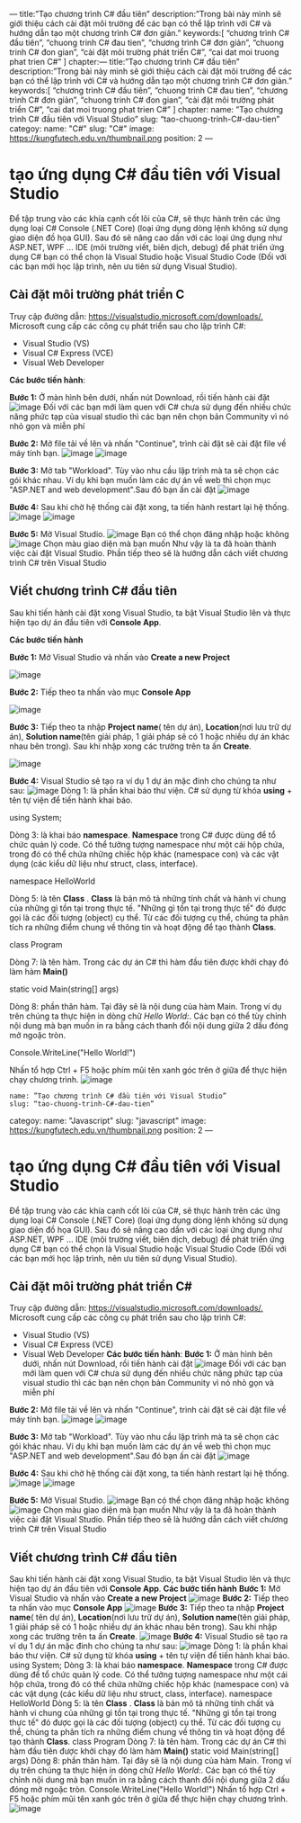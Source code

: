 
—
title:”Tạo chương trình C# đầu tiên”
description:”Trong bài này mình sẽ giới thiệu cách cài đặt môi trường để các bạn có thể lập trình với C# và hướng dẫn tạo một chương trình C# đơn giản.”
keywords:[
“chương trình C# đầu tiên”,
“chuong trinh C# đau tien”,
“chương trình C# đơn giản”,
“chuong trinh C# đon gian”,
“cài đặt môi trường phát triển C#”,
“cai dat moi truong phat trien C#”
]
chapter:—
title:”Tạo chương trình C# đầu tiên”
description:”Trong bài này mình sẽ giới thiệu cách cài đặt môi trường để các bạn có thể lập trình với C# và hướng dẫn tạo một chương trình C# đơn giản.”
keywords:[
“chương trình C# đầu tiên”,
“chuong trinh C# đau tien”,
“chương trình C# đơn giản”,
“chuong trinh C# đon gian”,
“cài đặt môi trường phát triển C#”,
“cai dat moi truong phat trien C#”
]
chapter:
name: ”Tạo chương trình C# đầu tiên với Visual Studio”
slug: “tao-chuong-trinh-C#-dau-tien”
categoy:
name: "C#"
slug: "C#"
image: <https://kungfutech.edu.vn/thumbnail.png>
position: 2
—

# tạo ứng dụng C# đầu tiên với Visual Studio

 <content-info>
 Để tập trung vào các khía cạnh cốt lõi của C#, sẽ thực hành trên các ứng dụng loại C# Console (.NET Core) (loại ứng dụng dòng lệnh không sử dụng giao diện đồ họa GUI). Sau đó sẽ nâng cao dần với các loại ứng dụng như ASP.NET, WPF ...
 </content-info>

 <content-info>
 IDE (môi trường viết, biên dịch, debug) để phát triển ứng dụng C# bạn có thể chọn là Visual Studio hoặc Visual Studio Code (Đối với các bạn mới học lập trình, nên ưu tiên sử dụng Visual Studio).
 </content-info>

## Cài đặt môi trường phát triển C

Truy cập đường dẫn: <https://visualstudio.microsoft.com/downloads/.>
Microsoft cung cấp các công cụ phát triển sau cho lập trình C#:

- Visual Studio (VS)
- Visual C# Express (VCE)
- Visual Web Developer

**Các bước tiến hành**:

**Bước 1:** Ở màn hình bên dưới, nhấn nút Download, rồi tiến hành cài đặt
![image](https://user-images.githubusercontent.com/50008521/182108009-cf7f27e1-4fa2-4943-b7f6-20746089bcca.png)
<content-info>Đối với các bạn mới làm quen với C# chưa sử dụng đến nhiều chức năng phức tạp của visual studio thì các bạn nên chọn bản Community vì nó nhỏ gọn và miễn phí</content-info>

**Bước 2:** Mở file tải về lên và nhấn "Continue", trình cài đặt sẽ cài đặt file về máy tính bạn.
![image](https://user-images.githubusercontent.com/50008521/182108048-3410c353-a6bb-4ec8-b3d9-ac90dc6ce301.png)
![image](https://user-images.githubusercontent.com/50008521/182108095-a0d564f2-0001-4f94-93fd-2d32f8cc8b9e.png)

**Bước 3:** Mở tab "Workload". Tùy vào nhu cầu lập trình mà ta sẽ chọn các gói khác nhau. Ví dụ khi bạn muốn làm các dự án về web thì chọn mục "ASP.NET and web development".Sau đó bạn ấn cài đặt
![image](https://user-images.githubusercontent.com/50008521/182108144-68aa5294-ce2e-468c-af8c-72ebedf5e279.png)

**Bước 4:** Sau khi chờ hệ thống cài đặt xong, ta tiến hành restart lại hệ thống.
![image](https://user-images.githubusercontent.com/50008521/182108181-8771e2d1-7b55-4eb9-9993-754242f56f4e.png)
![image](https://user-images.githubusercontent.com/50008521/182108225-10daff0e-9ad1-47b8-b1a4-59f8054c863a.png)

**Bước 5:** Mở Visual Studio.
![image](https://user-images.githubusercontent.com/50008521/182108262-a152de22-b6a3-4600-9bf5-2c550494ede2.png)
Bạn có thể chọn đăng nhập hoặc không
![image](https://user-images.githubusercontent.com/50008521/182108299-68dd8f2e-1912-4ea7-8134-ec62c70816fe.png)
Chọn màu giao diện mà bạn muốn
Như vậy là ta đã hoàn thành việc cài đặt Visual Studio. Phần tiếp theo sẽ là hướng dẫn cách viết chương trình C# trên Visual Studio

## Viết chương trình C# đầu tiên

Sau khi tiến hành cài đặt xong Visual Studio, ta bật Visual Studio lên và thực hiện tạo dự án đầu tiên với **Console App**.

**Các bước tiến hành**

**Bước 1:** Mở Visual Studio và nhấn vào **Create a new Project**

![image](https://user-images.githubusercontent.com/50008521/182108333-fee69ecc-f527-41d4-9e42-96985fa2faab.png)

**Bước 2:** Tiếp theo ta nhấn vào mục **Console App**

![image](https://user-images.githubusercontent.com/50008521/182108373-2a0bec81-588c-450d-99ae-7fa49646d2fd.png)

**Bước 3:** Tiếp theo ta nhập **Project name**( tên dự án), **Location**(nơi lưu trữ dự án), **Solution name**(tên giải pháp, 1 giải pháp sẽ có 1 hoặc nhiều dự án khác nhau bên trong). Sau khi nhập xong các trường trên ta ấn **Create**.

![image](https://user-images.githubusercontent.com/50008521/182108397-0243f8fc-7a22-41c6-b60f-ae881df674cc.png)

**Bước 4:** Visual Studio sẽ tạo ra ví dụ 1 dự án mặc đinh cho chúng ta như sau:
![image](https://user-images.githubusercontent.com/50008521/182108437-ec76bbfd-f99c-48ac-89ba-a6dcc8fb2ba3.png)
Dòng 1: là phần khai báo thư viện. C# sử dụng từ khóa **using** + tên tự viện để tiến hành khai báo.

<content-result>using System;</content-result>

Dòng 3: là khai báo **namespace**. **Namespace** trong C# được dùng để tổ chức quản lý code. Có thể tưởng tượng namespace như một cái hộp chứa, trong đó có thể chứa những chiếc hộp khác (namespace con) và các vật dụng (các kiểu dữ liệu như struct, class, interface).

<content-result>namespace HelloWorld</content-result>

Dòng 5: là tên **Class** . **Class** là bản mô tả những tính chất và hành vi chung của những gì tồn tại trong thực tế. "Những gì tồn tại trong thực tế" đó được gọi là các đối tượng (object) cụ thể. Từ các đối tượng cụ thể, chúng ta phân tích ra những điểm chung về thông tin và hoạt động để tạo thành **Class**.

<content-result>class Program</content-result>

Dòng 7: là tên hàm. Trong các dự án C# thì hàm đầu tiên được khởi chạy đó làm hàm **Main()**

<content-result>static void Main(string[] args)</content-result>

Dòng 8: phần thân hàm. Tại đây sẽ là nội dung của hàm Main. Trong ví dụ trên chúng ta thực hiện in dòng chữ _Hello World:_. Các bạn có thể tùy chỉnh nội dung mà bạn muốn in ra bằng cách thanh đổi nội dung giữa 2 dấu đóng mở ngoặc tròn.

<content-result>Console.WriteLine("Hello World!")</content-result>

Nhấn tổ hợp Ctrl + F5 hoặc phím mũi tên xanh góc trên ở giữa để thực hiện chạy chương trình.
![image](https://user-images.githubusercontent.com/50008521/182108488-997ecd1f-ef3d-45d5-aeaa-ebee9b99184f.png)

	name: ”Tạo chương trình C# đầu tiên với Visual Studio”
	slug: “tao-chuong-trinh-C#-dau-tien”
categoy:
 name: "Javascript"
 slug: "javascript"
image: https://kungfutech.edu.vn/thumbnail.png
position: 2
—
 # tạo ứng dụng C# đầu tiên với Visual Studio
 <content-info>
 Để tập trung vào các khía cạnh cốt lõi của C#, sẽ thực hành trên các ứng dụng loại C# Console (.NET Core) (loại ứng dụng dòng lệnh không sử dụng giao diện đồ họa GUI). Sau đó sẽ nâng cao dần với các loại ứng dụng như ASP.NET, WPF ...
 </content-info> 
 <content-info>
 IDE (môi trường viết, biên dịch, debug) để phát triển ứng dụng C# bạn có thể chọn là Visual Studio hoặc Visual Studio Code (Đối với các bạn mới học lập trình, nên ưu tiên sử dụng Visual Studio).
 </content-info> 
 
## Cài đặt môi trường phát triển C#
Truy cập đường dẫn: <https://visualstudio.microsoft.com/downloads/.>
Microsoft cung cấp các công cụ phát triển sau cho lập trình C#:
- Visual Studio (VS)
- Visual C# Express (VCE)
- Visual Web Developer
**Các bước tiến hành**:
**Bước 1:** Ở màn hình bên dưới, nhấn nút Download, rồi tiến hành cài đặt
![image](https://user-images.githubusercontent.com/50008521/182108009-cf7f27e1-4fa2-4943-b7f6-20746089bcca.png)
 <content-info>Đối với các bạn mới làm quen với C# chưa sử dụng đến nhiều chức năng phức tạp của visual studio thì các bạn nên chọn bản Community vì nó nhỏ gọn và miễn phí</content-info> 
 
**Bước 2:** Mở file tải về lên và nhấn "Continue", trình cài đặt sẽ cài đặt file về máy tính bạn.
![image](https://user-images.githubusercontent.com/50008521/182108048-3410c353-a6bb-4ec8-b3d9-ac90dc6ce301.png)
![image](https://user-images.githubusercontent.com/50008521/182108095-a0d564f2-0001-4f94-93fd-2d32f8cc8b9e.png)

**Bước 3:** Mở tab "Workload". Tùy vào nhu cầu lập trình mà ta sẽ chọn các gói khác nhau. Ví dụ khi bạn muốn làm các dự án về web thì chọn mục "ASP.NET and web development".Sau đó bạn ấn cài đặt
![image](https://user-images.githubusercontent.com/50008521/182108144-68aa5294-ce2e-468c-af8c-72ebedf5e279.png)

**Bước 4:** Sau khi chờ hệ thống cài đặt xong, ta tiến hành restart lại hệ thống.
![image](https://user-images.githubusercontent.com/50008521/182108181-8771e2d1-7b55-4eb9-9993-754242f56f4e.png)
![image](https://user-images.githubusercontent.com/50008521/182108225-10daff0e-9ad1-47b8-b1a4-59f8054c863a.png)

**Bước 5:** Mở Visual Studio.
![image](https://user-images.githubusercontent.com/50008521/182108262-a152de22-b6a3-4600-9bf5-2c550494ede2.png)
Bạn có thể chọn đăng nhập hoặc không
![image](https://user-images.githubusercontent.com/50008521/182108299-68dd8f2e-1912-4ea7-8134-ec62c70816fe.png)
Chọn màu giao diện mà bạn muốn
Như vậy là ta đã hoàn thành việc cài đặt Visual Studio. Phần tiếp theo sẽ là hướng dẫn cách viết chương trình C# trên Visual Studio
## Viết chương trình C# đầu tiên
Sau khi tiến hành cài đặt xong Visual Studio, ta bật Visual Studio lên và thực hiện tạo dự án đầu tiên với **Console App**.
**Các bước tiến hành**
**Bước 1:** Mở Visual Studio và nhấn vào **Create a new Project**
![image](https://user-images.githubusercontent.com/50008521/182108333-fee69ecc-f527-41d4-9e42-96985fa2faab.png)
**Bước 2:** Tiếp theo ta nhấn vào mục **Console App**
![image](https://user-images.githubusercontent.com/50008521/182108373-2a0bec81-588c-450d-99ae-7fa49646d2fd.png)
**Bước 3:** Tiếp theo ta nhập **Project name**( tên dự án), **Location**(nơi lưu trữ dự án), **Solution name**(tên giải pháp, 1 giải pháp sẽ có 1 hoặc nhiều dự án khác nhau bên trong). Sau khi nhập xong các trường trên ta ấn **Create**.
![image](https://user-images.githubusercontent.com/50008521/182108397-0243f8fc-7a22-41c6-b60f-ae881df674cc.png)
**Bước 4:** Visual Studio sẽ tạo ra ví dụ 1 dự án mặc đinh cho chúng ta như sau:
![image](https://user-images.githubusercontent.com/50008521/182108437-ec76bbfd-f99c-48ac-89ba-a6dcc8fb2ba3.png)
Dòng 1: là phần khai báo thư viện. C# sử dụng từ khóa **using** + tên tự viện để tiến hành khai báo.
<content-result>using System;</content-result> 
Dòng 3: là khai báo **namespace**.  **Namespace**  trong C# được dùng để tổ chức quản lý code. Có thể tưởng tượng namespace như một cái hộp chứa, trong đó có thể chứa những chiếc hộp khác (namespace con) và các vật dụng (các kiểu dữ liệu như struct, class, interface).
<content-result>namespace HelloWorld</content-result> 
Dòng 5: là tên **Class** . **Class** là bản mô tả những tính chất và hành vi chung của những gì tồn tại trong thực tế. "Những gì tồn tại trong thực tế" đó được gọi là các đối tượng (object) cụ thể. Từ các đối tượng cụ thể, chúng ta phân tích ra những điểm chung về thông tin và hoạt động để tạo thành **Class**.
<content-result>class Program</content-result> 
Dòng 7: là tên hàm. Trong các dự án C# thì hàm đầu tiên được khởi chạy đó làm hàm **Main()**
<content-result>static void Main(string[] args)</content-result> 
Dòng 8: phần thân hàm. Tại đây sẽ là nội dung của hàm Main. Trong ví dụ trên chúng ta thực hiện in dòng chữ *Hello World:*. Các bạn có thể tùy chỉnh nội dung mà bạn muốn in ra bằng cách thanh đổi nội dung giữa 2 dấu đóng mở ngoặc tròn.
<content-result>Console.WriteLine("Hello World!")</content-result> 
Nhấn tổ hợp Ctrl + F5 hoặc phím mũi tên xanh góc trên ở giữa để thực hiện chạy chương trình.
![image](https://user-images.githubusercontent.com/50008521/182108488-997ecd1f-ef3d-45d5-aeaa-ebee9b99184f.png)


